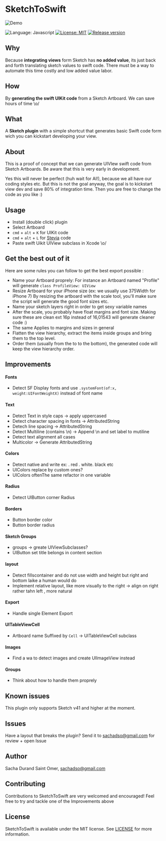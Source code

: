 # SketchToSwift

![Demo](https://raw.githubusercontent.com/s4cha/SketchToSwift/master/demo.gif)


![Language: Javascript](https://img.shields.io/badge/language-javascript-f48041.svg?style=flat)
[![License: MIT](http://img.shields.io/badge/license-MIT-lightgrey.svg?style=flat)](https://github.com/s4cha/SketchToSwift/blob/master/LICENSE)
[![Release version](https://img.shields.io/badge/release-0.1-blue.svg)]()

## Why
Because **integrating views** form Sketch has **no added value**, its just back and forth translating sketch values to swift code. There must be a way to automate this time costly and low added value labor.

## How
By **generating the swift UIKit code** from a Sketch Artboard. We can save hours of time \o/

## What
A **Sketch plugin** with a simple shortcut that generates basic Swift code form wich you can kickstart developing your view.


## About

This is a proof of concept that we can generate UIVIew swift code from Sketch Artboards.
Be aware that this is very early in development.

Yes this will never be perfect (huh wait for AI!), because we all have our coding styles etc. But this is not the goal anyway, the goal is to kickstart view dev and save 80% of integration time. Then you are free to change the code as you like :)


## Usage
- Install (double click) plugin
- Select Artboard
- `cmd` + `alt` + `K` for UIKit code
- `cmd` + `alt` + `L` for [Stevia](https://github.com/s4cha/Stevia) code
- Paste swift Uikit UIView subclass in Xcode \o/

## Get the best out of it

Here are some rules you can follow to get the best export possible :

- Name your Artboard proprely:
For instance an Artboard named "Profile" will generate `class ProfileView: UIView `
- Resize Artboard for your iPhone size (ex: we usually use 375Width for iPhone 7)
By resizing the artboard with the scale tool, you'll make sure the script will generate the good font sizes etc.
- Name your sketch layers right in order to get sexy variable names
- After the scale, you probably have float margins and font size. Making sure these are clean ext 16p instead of 16,01543 will generate cleaner code :)
- The same Applies to margins and sizes in general
- Flatten the view hierarchy, extract the items inside groups and bring them to the top level.
- Order them (usually from the to to the bottom), the generated code will keep the view hierarchy order.


## Improvements

#### Fonts
- Detect SF Display fonts and use `.systemFont(of:x, weight:UIFontWeightX)` instead of font name

#### Text
- Detect Text in style caps -> apply uppercased
- Detect character spacing in fonts -> AttributedString
- Detech line spacing -> AttributedString
- Detect Multiline (contains \n) -> Append \n and set label to mutiline
- Detect text alignment all cases
- Multicolor -> Generate AttributedString

#### Colors
- Detect native and write ex: . red . white. black etc
- UIColors replace by custom ones?
- UIColors oftenThe same refactor in one variable

#### Radius
- Detect UIButton corner Radius

#### Borders
- Button border color
- Button border radius

#### Sketch Groups
- groups -> greate UIViewSubclasses?
- UIButton set title belongs in content section

#### layout
- Detect fillscontainer and do not use width and height but right and bottom laike a human would do
- Implement relative layout, like more visually to the right -> align on right rather tahn left , more natural

#### Export
- Handle single Element Export

#### UITableViewCell
- Artboard name Suffixed by `Cell` -> UITableViewCell subclass

#### Images
- Find a wa to detect images and create UIImageView instead

#### Groups
- Think about how to handle them proprely

## Known issues
This plugin only supports Sketch v41 and higher at the moment.

## Issues
Have a layout that breaks the plugin?
Send it to sachadso@gmail.com for review + open Issue

## Author

Sacha Durand Saint Omer, sachadso@gmail.com

## Contributing

Contributions to SketchToSwift are very welcomed and encouraged! Feel free to try and tackle one of the Improvements above

## License

SketchToSwift is available under the MIT license. See [LICENSE](https://github.com/s4cha/SketchToSwift/blob/master/LICENSE) for more information.
